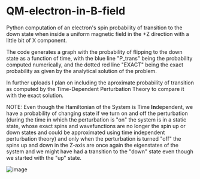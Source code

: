 # QM-electron-in-B-field
Python computation of an electron's spin probability of transition to the down state when inside a uniform magnetic field in the +Z direction with a little bit of X component.

The code generates a graph with the probability of flipping to the down state as a function of time, with the blue line "P_trans" being the probability computed numerically, and the dotted red line "EXACT" being the exact probability as given by the analytical solution of the problem.

In further uploads I plan on including the aproximate probability of transition as computed by the Time-Dependent Perturbation Theory to compare it with the exact solution.

NOTE: Even though the Hamiltonian of the System is Time **In**dependent, we have a probability of changing state if we turn on and off the perturbation (during the time in which the perturbation is "on" the system is in a static state, whose exact spins and wavefunctions are no longer the spin up or down states and could be approximated using time independent perturbation theory) and only when the perturbation is turned "off" the spins up and down in the Z-axis are once again the eigenstates of the system and we might have had a transition to the "down" state even though we started with the "up" state.

![image](https://github.com/engar13/QM-electron-in-B-field/assets/133209572/61255519-2c8c-4d39-abdc-5d25b3cace0c)

